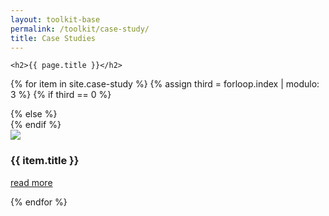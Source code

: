 ```yaml
---
layout: toolkit-base
permalink: /toolkit/case-study/
title: Case Studies
---
```



<div class="usa-section usa-grid">

	<h2>{{ page.title }}</h2>

{% for item in site.case-study %}
	{% assign third = forloop.index | modulo: 3 %} {% if third == 0 %}
		<div class="usa-width-one-third usa-end-row">
				{% else %}
				<div class="usa-width-one-third">
						{% endif %}
						<article>
								<a href="{{ item.url | prepend: site.baseurl }}">
									<img src="{{ item.image | prepend: site.baseurl }}">
								</a>
								<div class="infos">
										<h3 class="title">{{ item.title }}</h3>
										<p>
											<a href="{{ item.url | prepend: site.baseurl }}" class="details">read more</a>
										</p>
								</div>
						</article>
		</div>
{% endfor %}
</div>